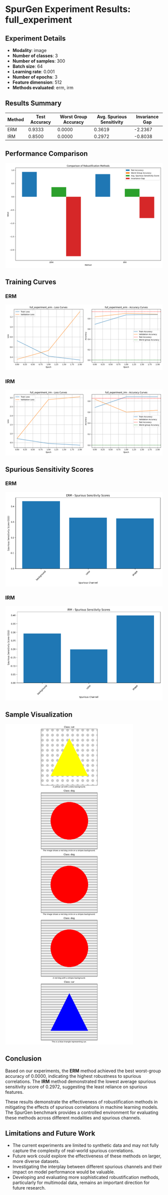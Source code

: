 # SpurGen Experiment Results: full_experiment

## Experiment Details

- **Modality**: image
- **Number of classes**: 3
- **Number of samples**: 300
- **Batch size**: 64
- **Learning rate**: 0.001
- **Number of epochs**: 3
- **Feature dimension**: 512
- **Methods evaluated**: erm, irm

## Results Summary

| Method | Test Accuracy | Worst Group Accuracy | Avg. Spurious Sensitivity | Invariance Gap |
|--------|--------------|----------------------|---------------------------|---------------|
| ERM | 0.9333 | 0.0000 | 0.3619 | -2.2367 |
| IRM | 0.8500 | 0.0000 | 0.2972 | -0.8038 |

## Performance Comparison

![Comparison of Methods](full_experiment_comparison.png)

## Training Curves

### ERM

![Training Curves for ERM](full_experiment_erm_training_curves.png)

### IRM

![Training Curves for IRM](full_experiment_irm_training_curves.png)

## Spurious Sensitivity Scores

### ERM

![Spurious Sensitivity Scores for ERM](full_experiment_erm_sss.png)

### IRM

![Spurious Sensitivity Scores for IRM](full_experiment_irm_sss.png)

## Sample Visualization

![Sample Visualization](sample_visualization.png)

## Conclusion

Based on our experiments, the **ERM** method achieved the best worst-group accuracy of 0.0000, indicating the highest robustness to spurious correlations. The **IRM** method demonstrated the lowest average spurious sensitivity score of 0.2972, suggesting the least reliance on spurious features.

These results demonstrate the effectiveness of robustification methods in mitigating the effects of spurious correlations in machine learning models. The SpurGen benchmark provides a controlled environment for evaluating these methods across different modalities and spurious channels.

## Limitations and Future Work

- The current experiments are limited to synthetic data and may not fully capture the complexity of real-world spurious correlations.
- Future work could explore the effectiveness of these methods on larger, more diverse datasets.
- Investigating the interplay between different spurious channels and their impact on model performance would be valuable.
- Developing and evaluating more sophisticated robustification methods, particularly for multimodal data, remains an important direction for future research.

